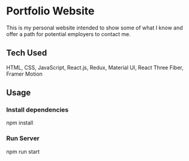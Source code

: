 # Portfolio Website

This is my personal website intended to show some of what I know and offer a path for potential employers to contact me.

## Tech Used
HTML, CSS, JavaScript, React.js, Redux, Material UI, React Three Fiber, Framer Motion

## Usage
### Install dependencies

npm install

### Run Server

npm run start
